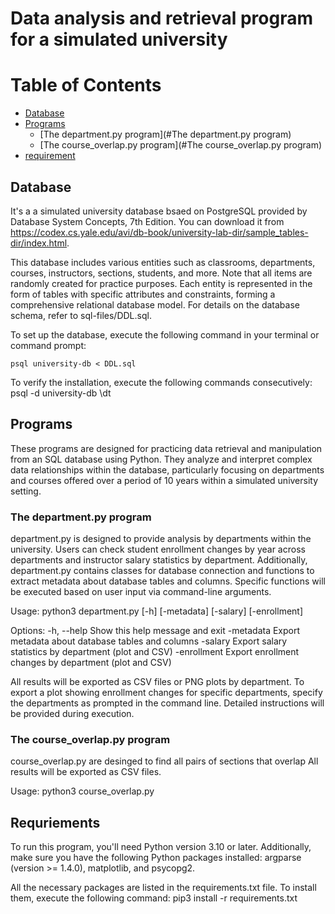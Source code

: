 # Data analysis and retrieval program for a simulated university

# Table of Contents
- [Database](#Database)
- [Programs](#Programs)
    - [The department.py program](#The department.py program)
    - [The course_overlap.py program](#The course_overlap.py program)
- [requirement](#Requriements)

## Database 
It's a a simulated university database bsaed on PostgreSQL provided by Database System Concepts, 7th Edition. You can download it from https://codex.cs.yale.edu/avi/db-book/university-lab-dir/sample_tables-dir/index.html.

This database includes various entities such as classrooms, departments, courses, instructors, sections, students, and more. Note that all items are randomly created for practice purposes. Each entity is represented in the form of tables with specific attributes and constraints, forming a comprehensive relational database model. For details on the database schema, refer to sql-files/DDL.sql.

To set up the database, execute the following command in your terminal or command prompt:

    psql university-db < DDL.sql

To verify the installation, execute the following commands consecutively:
    psql -d university-db
    \dt

## Programs 
These programs are designed for practicing data retrieval and manipulation from an SQL database using Python. They analyze and interpret complex data relationships within the database, particularly focusing on departments and courses offered over a period of 10 years within a simulated university setting.

### The department.py program
department.py is designed to provide analysis by departments within the university.
Users can check student enrollment changes by year across departments and instructor salary statistics by department. Additionally, department.py contains classes for database connection and functions to extract metadata about database tables and columns. Specific functions will be executed based on user input via command-line arguments.

Usage: python3 department.py [-h] [-metadata] [-salary] [-enrollment]

Options:
  -h, --help      Show this help message and exit
  -metadata       Export metadata about database tables and columns
  -salary         Export salary statistics by department (plot and CSV)
  -enrollment     Export enrollment changes by department (plot and CSV)

All results will be exported as CSV files or PNG plots by department.
 To export a plot showing enrollment changes for specific departments, 
 specify the departments as prompted in the command line. 
 Detailed instructions will be provided during execution.

### The course_overlap.py program
course_overlap.py are desinged to find all pairs of sections that overlap
All results will be exported as CSV files.

Usage: python3 course_overlap.py

## Requriements

To run this program, you'll need Python version 3.10 or later. 
Additionally, make sure you have the following Python packages installed: 
    argparse (version >= 1.4.0), matplotlib, and psycopg2.

All the necessary packages are listed in the requirements.txt file. 
To install them, execute the following command:
    pip3 install -r requirements.txt

